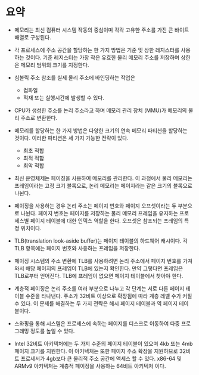 # 요약
- 메모리는 최신 컴퓨터 시스템 작동의 중심이며 각각 고유한 주소를 가진 큰 바이트 배열로 구성된다.
- 각 프로세스에 주소 공간을 할당하는 한 가지 방법은 기준 및 상한 레지스터를 사용하는 것이다. 기준 레지스터는 가장 작은 유효한 물리 메모리 주소를 저장하며 상한은 메모리 범위의 크기를 지정한다.
- 심볼릭 주소 참조를 실제 물리 주소에 바인딩하는 작업은
    - 컴파일
    - 적재 또는 실행시간에 발생할 수 있다.

- CPU가 생성한 주소를 논리 주소라고 하며 메모리 관리 장치 (MMU)가 메모리의 물리 주소로 변환한다.

- 메모리를 할당하는 한 가지 방법은 다양한 크기의 연속 메모리 파티션을 할당하는 것이다. 이러한 파티션은 세 가지 가능한 전략이 있다.
    - 최초 적합
    - 최적 적합
    - 최악 적합

- 최신 운영체제는 페이징을 사용하여 메모리를 관리한다. 이 과정에서 물리 메모리는 프레임이라는 고정 크기 블록으로, 논리 메모리는 페이지라는 같은 크기의 블록으로 나뉜다.

- 페이징을 사용하는 경우 논리 주소는 페이지 번호와 페이지 오프셋이라는 두 부분으로 나뉜다. 페이지 번호는 페이지를 저장하는 물리 메모리 프레임을 유지하는 프로세스별 페이지 테이블에 대한 인덱스 역할을 한다. 오프셋은 참조되는 프레임의 특정 위치이다.

- TLB(translation look-aside buffer)는 페이지 테이블의 하드웨어 캐시이다. 각 TLB 항목에는 페이지 번호와 사응하는 프레임을 저장한다.

- 페이징 시스템의 주소 변환에 TLB를 사용하려면 논리 주소에서 페이지 번호를 가져와서 해당 페이지의 프레임이 TLB에 있는지 확인한다. 만약 그렇다면 프레임은 TLB로부터 얻어진다. TLB에 프레임이 없으면 페이지 테이블에서 찾아야 한다.

- 계층적 페이징은 논리 주소를 여러 부분으로 나누고 각 단계는 서로 다른 페이지 테이블 수준을 타나낸다. 주소가 32비트 이상으로 확장됨에 따라 계층 레벨 수가 커질 수 있다. 이 문제를 해결하는 두 가지 전략은 해시 페이지 테이블과 역 페이지 테이블이다.

- 스와핑을 통해 시스템은 프로세스에 속하는 페이지를 디스크로 이동하여 다중 프로그래밍 정도를 높일 수 있다.

- Intel 32비트 아키텍처에는 두 가지 수준의 페이지 테이블이 있으며 4kb 또는 4mb 페이지 크기를 지원한다. 이 아키텍처는 또한 페이지 주소 확장을 지원하므로 32비트 프로세서가 4gb보다 큰 물리적 주소 공간에 액세스 할 수 있다. x86-64 및 ARMv9 아키텍처는 계층적 페이징을 사용하는 64비트 아키텍처 이다.

